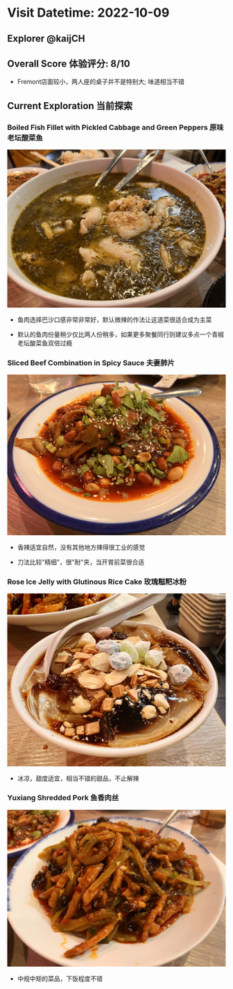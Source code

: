 # Visit Datetime: 2022-10-09

## Explorer @kaijCH

## Overall Score 体验评分: 8/10

- Fremont店面较小，两人座的桌子并不是特别大; 味道相当不错

## Current Exploration 当前探索

### Boiled Fish Fillet with Pickled Cabbage and Green Peppers 原味老坛酸菜鱼

![Boiled Fish Fillet with Pickled Cabbage and Green Peppers](Pix2022Oct09th/boiled_fish_fillet_with_pickled_cabbage_and_green_peppers.jpeg)

- 鱼肉选择巴沙口感非常非常好，默认微辣的作法让这道菜很适合成为主菜

- 默认的鱼肉份量稍少仅比两人份稍多，如果更多聚餐同行则建议多点一个青椒老坛酸菜鱼双倍过瘾

### Sliced Beef Combination in Spicy Sauce 夫妻肺片

![Sliced Beef Combination in Spicy Sauce](Pix2022Oct09th/sliced_beef_combination_in_spicy_sauce.jpeg)

- 香辣适宜自然，没有其他地方辣得很工业的感觉

- 刀法比较"精细"，很"耐"夹，当开胃前菜很合适

### Rose Ice Jelly with Glutinous Rice Cake 玫瑰糍粑冰粉

![Rose Ice Jelly with Glutinous Rice Cake](Pix2022Oct09th/rose_ice_jelly_with_glutinous_rice_cake.jpeg)

- 冰凉，甜度适宜，相当不错的甜品，不止解辣

### Yuxiang Shredded Pork 鱼香肉丝

![Yuxiang Shredded Pork](Pix2022Oct09th/yuxiang_shredded_pork.jpeg)

- 中规中矩的菜品，下饭程度不错
